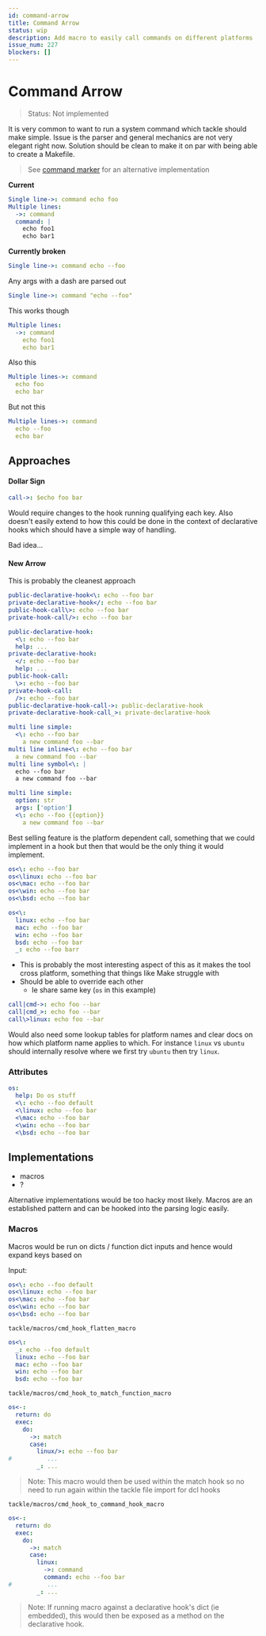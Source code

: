 ```yaml
---
id: command-arrow
title: Command Arrow
status: wip
description: Add macro to easily call commands on different platforms
issue_num: 227
blockers: []
---
```

[//]: # (--start-header--DO NOT MODIFY)

[//]: # (--end-header--start-body--MODIFY)

# Command Arrow

> Status: Not implemented

It is very common to want to run a system command which tackle should make simple. Issue is the parser and general mechanics are not very elegant right now. Solution should be clean to make it on par with being able to create a Makefile.

> See [command marker](./command-marker.md) for an alternative implementation

**Current**

```yaml
Single line->: command echo foo
Multiple lines:
  ->: command
  command: |
    echo foo1
    echo bar1
```

**Currently broken**

```yaml
Single line->: command echo --foo
```
Any args with a dash are parsed out

```yaml
Single line->: command "echo --foo"
```
This works though

```yaml
Multiple lines:
  ->: command
    echo foo1
    echo bar1
```

Also this
```yaml
Multiple lines->: command
  echo foo
  echo bar
```

But not this
```yaml
Multiple lines->: command
  echo --foo
  echo bar
```

## Approaches

#### Dollar Sign  

```yaml
call->: $echo foo bar
```

Would require changes to the hook running qualifying each key. Also doesn't easily extend to how this could be done in the context of declarative hooks which should have a simple way of handling.

Bad idea...

#### New Arrow

This is probably the cleanest approach

```yaml
public-declarative-hook<\: echo --foo bar
private-declarative-hook</: echo --foo bar
public-hook-call\>: echo --foo bar
private-hook-call/>: echo --foo bar
```

```yaml
public-declarative-hook:
  <\: echo --foo bar
  help: ...
private-declarative-hook:
  </: echo --foo bar
  help: ...
public-hook-call:
  \>: echo --foo bar
private-hook-call:
  />: echo --foo bar
public-declarative-hook-call->: public-declarative-hook
private-declarative-hook-call_>: private-declarative-hook
```

```yaml
multi line simple:
  <\: echo --foo bar
    a new command foo --bar
multi line inline<\: echo --foo bar
  a new command foo --bar
multi line symbol<\: |
  echo --foo bar
  a new command foo --bar
```

```yaml
multi line simple:
  option: str
  args: ['option']
  <\: echo --foo {{option}}
    a new command foo --bar
```

Best selling feature is the platform dependent call, something that we could implement in a hook but then that would be the only thing it would implement.


```yaml
os<\: echo --foo bar
os<\linux: echo --foo bar
os<\mac: echo --foo bar
os<\win: echo --foo bar
os<\bsd: echo --foo bar
```

```yaml
os<\:
  linux: echo --foo bar
  mac: echo --foo bar
  win: echo --foo bar
  bsd: echo --foo bar
  _: echo --foo barr
```

- This is probably the most interesting aspect of this as it makes the tool cross platform, something that things like Make struggle with  
- Should be able to override each other
  - Ie share same key (`os` in this example)

```yaml
call|cmd->: echo foo --bar  
call|cmd_>: echo foo --bar
call\>linux: echo foo --bar
```

Would also need some lookup tables for platform names and clear docs on how which platform name applies to which. For instance `linux` vs `ubuntu` should internally resolve where we first try `ubuntu` then try `linux`.

### Attributes

```yaml
os:
  help: Do os stuff
  <\: echo --foo default  
  <\linux: echo --foo bar
  <\mac: echo --foo bar
  <\win: echo --foo bar
  <\bsd: echo --foo bar
```


## Implementations

- macros
- ?

Alternative implementations would be too hacky most likely. Macros are an established pattern and can be hooked into the parsing logic easily.

### Macros

Macros would be run on dicts / function dict inputs and hence would expand keys based on

Input:

```yaml
os<\: echo --foo default
os<\linux: echo --foo bar
os<\mac: echo --foo bar
os<\win: echo --foo bar
os<\bsd: echo --foo bar
```

`tackle/macros/cmd_hook_flatten_macro`

```yaml
os<\:
  _: echo --foo default
  linux: echo --foo bar
  mac: echo --foo bar
  win: echo --foo bar
  bsd: echo --foo bar
```

`tackle/macros/cmd_hook_to_match_function_macro`

```yaml
os<-:
  return: do
  exec:
    do:
      ->: match
      case:
        linux/>: echo --foo bar
#          ...
        _: ...
```

> Note: This macro would then be used within the match hook so no need to run again within the tackle file import for dcl hooks

`tackle/macros/cmd_hook_to_command_hook_macro`

```yaml
os<-:
  return: do
  exec:
    do:
      ->: match
      case:
        linux:
          ->: command
          command: echo --foo bar
#          ...
        _: ...
```

> Note: If running macro against a declarative hook's dict (ie embedded), this would then be exposed as a method on the declarative hook.
